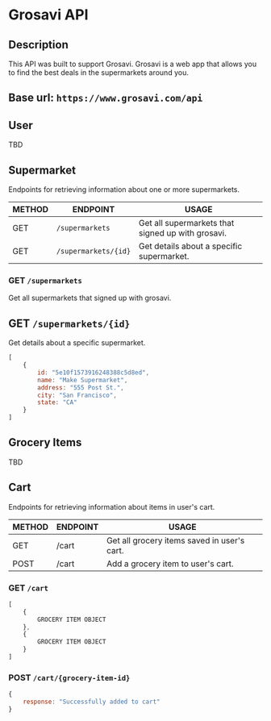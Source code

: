 # Grosavi API

## Description
This API was built to support Grosavi. Grosavi is a web app that allows you to find the best deals in the supermarkets around you. 

## Base url: `https://www.grosavi.com/api`

## User
TBD

## Supermarket
Endpoints for retrieving information about one or more supermarkets.

| METHOD | ENDPOINT         | USAGE                                             |
|--------|------------------|---------------------------------------------------|
| GET    | `/supermarkets`    | Get all supermarkets that signed up with grosavi. |
| GET    | `/supermarkets/{id}` | Get details about a specific supermarket.         |

### GET `/supermarkets`
Get all supermarkets that signed up with grosavi.

## GET `/supermarkets/{id}`
Get details about a specific supermarket. 
```js
[
    {
        id: "5e10f1573916248388c5d8ed",
        name: "Make Supermarket",
        address: "555 Post St.",
        city: "San Francisco",
        state: "CA"
    }
]
```

## Grocery Items
TBD 

## Cart 
Endpoints for retrieving information about items in user's cart.

| METHOD | ENDPOINT | USAGE                                       |
|--------|----------|---------------------------------------------|
| GET    | /cart    | Get all grocery items saved in user's cart. |
| POST   | /cart    | Add a grocery item to user's cart.          |

### GET `/cart`
```js
[
    {
        GROCERY ITEM OBJECT
    },
    {
        GROCERY ITEM OBJECT
    }
]
```

### POST `/cart/{grocery-item-id}`
```js
{
    response: "Successfully added to cart"
}
```